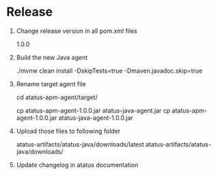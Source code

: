 # Release

1. Change release version in all pom.xml files

    <version>1.0.0</version>

2. Build the new Java agent

    ./mvnw clean install -DskipTests=true -Dmaven.javadoc.skip=true

3. Rename target agent file

    cd atatus-apm-agent/target/

    cp atatus-apm-agent-1.0.0.jar atatus-java-agent.jar
    cp atatus-apm-agent-1.0.0.jar atatus-java-agent-1.0.0.jar

4. Upload those files to following folder

    atatus-artifacts/atatus-java/downloads/latest
    atatus-artifacts/atatus-java/downloads/<version>


5. Update changelog in atatus documentation

